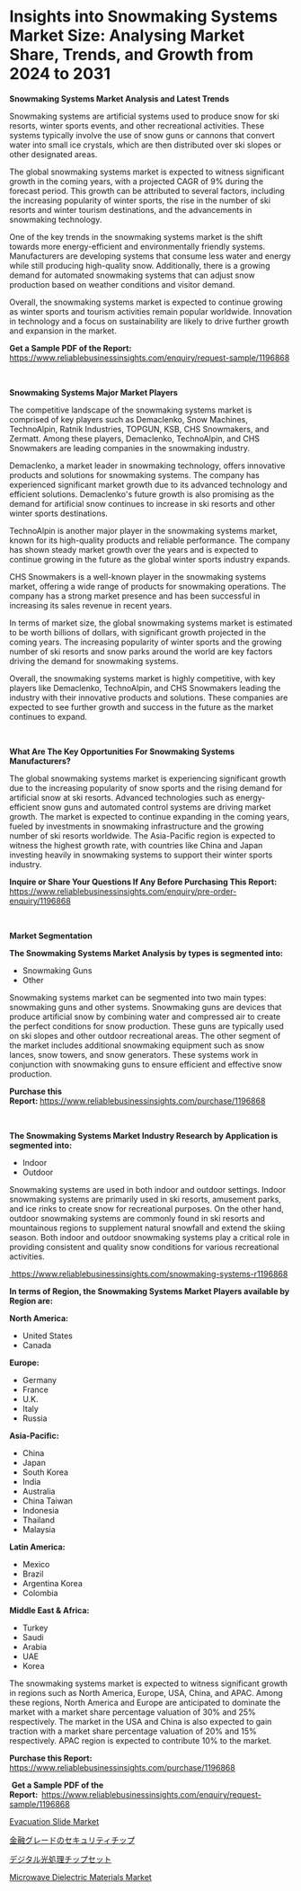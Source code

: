 <p><h1>Insights into Snowmaking Systems Market Size: Analysing Market Share, Trends, and Growth from 2024 to 2031</h1></p><p><strong>Snowmaking Systems Market Analysis and Latest Trends</strong></p>
<p><p>Snowmaking systems are artificial systems used to produce snow for ski resorts, winter sports events, and other recreational activities. These systems typically involve the use of snow guns or cannons that convert water into small ice crystals, which are then distributed over ski slopes or other designated areas.</p><p>The global snowmaking systems market is expected to witness significant growth in the coming years, with a projected CAGR of 9% during the forecast period. This growth can be attributed to several factors, including the increasing popularity of winter sports, the rise in the number of ski resorts and winter tourism destinations, and the advancements in snowmaking technology.</p><p>One of the key trends in the snowmaking systems market is the shift towards more energy-efficient and environmentally friendly systems. Manufacturers are developing systems that consume less water and energy while still producing high-quality snow. Additionally, there is a growing demand for automated snowmaking systems that can adjust snow production based on weather conditions and visitor demand.</p><p>Overall, the snowmaking systems market is expected to continue growing as winter sports and tourism activities remain popular worldwide. Innovation in technology and a focus on sustainability are likely to drive further growth and expansion in the market.</p></p>
<p><strong>Get a Sample PDF of the Report:&nbsp;</strong> <a href="https://www.reliablebusinessinsights.com/enquiry/request-sample/1196868">https://www.reliablebusinessinsights.com/enquiry/request-sample/1196868</a></p>
<p>&nbsp;</p>
<p><strong>Snowmaking Systems Major Market Players</strong></p>
<p><p>The competitive landscape of the snowmaking systems market is comprised of key players such as Demaclenko, Snow Machines, TechnoAlpin, Ratnik Industries, TOPGUN, KSB, CHS Snowmakers, and Zermatt. Among these players, Demaclenko, TechnoAlpin, and CHS Snowmakers are leading companies in the snowmaking industry.</p><p>Demaclenko, a market leader in snowmaking technology, offers innovative products and solutions for snowmaking systems. The company has experienced significant market growth due to its advanced technology and efficient solutions. Demaclenko's future growth is also promising as the demand for artificial snow continues to increase in ski resorts and other winter sports destinations.</p><p>TechnoAlpin is another major player in the snowmaking systems market, known for its high-quality products and reliable performance. The company has shown steady market growth over the years and is expected to continue growing in the future as the global winter sports industry expands.</p><p>CHS Snowmakers is a well-known player in the snowmaking systems market, offering a wide range of products for snowmaking operations. The company has a strong market presence and has been successful in increasing its sales revenue in recent years.</p><p>In terms of market size, the global snowmaking systems market is estimated to be worth billions of dollars, with significant growth projected in the coming years. The increasing popularity of winter sports and the growing number of ski resorts and snow parks around the world are key factors driving the demand for snowmaking systems.</p><p>Overall, the snowmaking systems market is highly competitive, with key players like Demaclenko, TechnoAlpin, and CHS Snowmakers leading the industry with their innovative products and solutions. These companies are expected to see further growth and success in the future as the market continues to expand.</p></p>
<p>&nbsp;</p>
<p><strong>What Are The Key Opportunities For Snowmaking Systems Manufacturers?</strong></p>
<p><p>The global snowmaking systems market is experiencing significant growth due to the increasing popularity of snow sports and the rising demand for artificial snow at ski resorts. Advanced technologies such as energy-efficient snow guns and automated control systems are driving market growth. The market is expected to continue expanding in the coming years, fueled by investments in snowmaking infrastructure and the growing number of ski resorts worldwide. The Asia-Pacific region is expected to witness the highest growth rate, with countries like China and Japan investing heavily in snowmaking systems to support their winter sports industry.</p></p>
<p><strong>Inquire or Share Your Questions If Any Before Purchasing This Report:</strong> <a href="https://www.reliablebusinessinsights.com/enquiry/pre-order-enquiry/1196868">https://www.reliablebusinessinsights.com/enquiry/pre-order-enquiry/1196868</a></p>
<p>&nbsp;</p>
<p><strong>Market Segmentation</strong></p>
<p><strong>The Snowmaking Systems Market Analysis by types is segmented into:</strong></p>
<p><ul><li>Snowmaking Guns</li><li>Other</li></ul></p>
<p><p>Snowmaking systems market can be segmented into two main types: snowmaking guns and other systems. Snowmaking guns are devices that produce artificial snow by combining water and compressed air to create the perfect conditions for snow production. These guns are typically used on ski slopes and other outdoor recreational areas. The other segment of the market includes additional snowmaking equipment such as snow lances, snow towers, and snow generators. These systems work in conjunction with snowmaking guns to ensure efficient and effective snow production.</p></p>
<p><strong>Purchase this Report:&nbsp;</strong><a href="https://www.reliablebusinessinsights.com/purchase/1196868">https://www.reliablebusinessinsights.com/purchase/1196868</a></p>
<p>&nbsp;</p>
<p><strong>The Snowmaking Systems Market Industry Research by Application is segmented into:</strong></p>
<p><ul><li>Indoor</li><li>Outdoor</li></ul></p>
<p><p>Snowmaking systems are used in both indoor and outdoor settings. Indoor snowmaking systems are primarily used in ski resorts, amusement parks, and ice rinks to create snow for recreational purposes. On the other hand, outdoor snowmaking systems are commonly found in ski resorts and mountainous regions to supplement natural snowfall and extend the skiing season. Both indoor and outdoor snowmaking systems play a critical role in providing consistent and quality snow conditions for various recreational activities.</p></p>
<p><a href="https://www.reliablebusinessinsights.com/snowmaking-systems-r1196868">&nbsp;https://www.reliablebusinessinsights.com/snowmaking-systems-r1196868</a></p>
<p><strong>In terms of Region, the Snowmaking Systems Market Players available by Region are:</strong></p>
<p>
    <p> <strong> North America: </strong>
        <ul>
            <li>United States</li>
            <li>Canada</li>
        </ul>
        </p> 
    <p> <strong> Europe: </strong>
        <ul>
            <li>Germany</li>
            <li>France</li>
            <li>U.K.</li>
            <li>Italy</li>
            <li>Russia</li>
        </ul>
        </p> 
    <p> <strong> Asia-Pacific: </strong>
        <ul>
            <li>China</li>
            <li>Japan</li>
            <li>South Korea</li>
            <li>India</li>
            <li>Australia</li>
            <li>China Taiwan</li>
            <li>Indonesia</li>
            <li>Thailand</li>
            <li>Malaysia</li>
        </ul>
        </p> 
    <p> <strong> Latin America: </strong>
        <ul>
            <li>Mexico</li>
            <li>Brazil</li>
            <li>Argentina Korea</li>
            <li>Colombia</li>
        </ul>
        </p> 
    <p> <strong> Middle East & Africa: </strong>
        <ul>
            <li>Turkey</li>
            <li>Saudi</li>
            <li>Arabia</li>
            <li>UAE</li>
            <li>Korea</li>
        </ul>
    </p>
    </p>
<p><p>The snowmaking systems market is expected to witness significant growth in regions such as North America, Europe, USA, China, and APAC. Among these regions, North America and Europe are anticipated to dominate the market with a market share percentage valuation of 30% and 25% respectively. The market in the USA and China is also expected to gain traction with a market share percentage valuation of 20% and 15% respectively. APAC region is expected to contribute 10% to the market.</p></p>
<p><strong>Purchase this Report: </strong><a href="https://www.reliablebusinessinsights.com/purchase/1196868">https://www.reliablebusinessinsights.com/purchase/1196868</a></p>
<p>&nbsp;<strong>Get a Sample PDF of the Report:&nbsp;&nbsp;</strong><a href="https://www.reliablebusinessinsights.com/enquiry/request-sample/1196868">https://www.reliablebusinessinsights.com/enquiry/request-sample/1196868</a></p>
<p><strong></strong></p>
<p><p><a href="https://github.com/Angelnienowdseej3e45z3p8c/Market-Research-Report-List-3/blob/main/evacuation-slide-market.md">Evacuation Slide Market</a></p><p><a href="https://github.com/kegley4963/Market-Research-Report-List-2/blob/main/8967082180260.md">金融グレードのセキュリティチップ</a></p><p><a href="https://github.com/LuzHills1972/Market-Research-Report-List-1/blob/main/6848847180261.md">デジタル光処理チップセット</a></p><p><a href="https://github.com/brentleyjimmiealvaradoz4l1rea/Market-Research-Report-List-3/blob/main/microwave-dielectric-materials-market.md">Microwave Dielectric Materials Market</a></p></p>